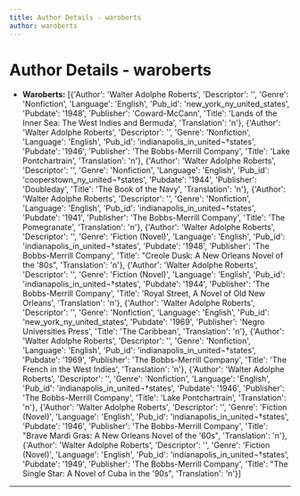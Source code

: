 ```yaml
---
title: Author Details - waroberts
author: waroberts
---
```


# Author Details - waroberts

<ul>
    <li><strong>Waroberts:</strong> [{'Author': 'Walter Adolphe Roberts', 'Descriptor': '', 'Genre': 'Nonfiction', 'Language': 'English', 'Pub_id': 'new_york_ny_united_states', 'Pubdate': '1948', 'Publisher': 'Coward-McCann', 'Title': 'Lands of the Inner Sea: The West Indies and Bermuda', 'Translation': 'n'}, {'Author': 'Walter Adolphe Roberts', 'Descriptor': '', 'Genre': 'Nonfiction', 'Language': 'English', 'Pub_id': 'indianapolis_in_united¬†states', 'Pubdate': '1946', 'Publisher': 'The Bobbs-Merrill Company', 'Title': 'Lake Pontchartrain', 'Translation': 'n'}, {'Author': 'Walter Adolphe Roberts', 'Descriptor': '', 'Genre': 'Nonfiction', 'Language': 'English', 'Pub_id': 'cooperstown_ny_united¬†states', 'Pubdate': '1944', 'Publisher': 'Doubleday', 'Title': 'The Book of the Navy', 'Translation': 'n'}, {'Author': 'Walter Adolphe Roberts', 'Descriptor': '', 'Genre': 'Nonfiction', 'Language': 'English', 'Pub_id': 'indianapolis_in_united¬†states', 'Pubdate': '1941', 'Publisher': 'The Bobbs-Merrill Company', 'Title': 'The Pomegranate', 'Translation': 'n'}, {'Author': 'Walter Adolphe Roberts', 'Descriptor': '', 'Genre': 'Fiction (Novel)', 'Language': 'English', 'Pub_id': 'indianapolis_in_united¬†states', 'Pubdate': '1948', 'Publisher': 'The Bobbs-Merrill Company', 'Title': "Creole Dusk: A New Orleans Novel of the '80s", 'Translation': 'n'}, {'Author': 'Walter Adolphe Roberts', 'Descriptor': '', 'Genre': 'Fiction (Novel)', 'Language': 'English', 'Pub_id': 'indianapolis_in_united¬†states', 'Pubdate': '1944', 'Publisher': 'The Bobbs-Merrill Company', 'Title': 'Royal Street, A Novel of Old New Orleans', 'Translation': 'n'}, {'Author': 'Walter Adolphe Roberts', 'Descriptor': '', 'Genre': 'Nonfiction', 'Language': 'English', 'Pub_id': 'new_york_ny_united_states', 'Pubdate': '1969', 'Publisher': 'Negro Universities Press', 'Title': 'The Caribbean', 'Translation': 'n'}, {'Author': 'Walter Adolphe Roberts', 'Descriptor': '', 'Genre': 'Nonfiction', 'Language': 'English', 'Pub_id': 'indianapolis_in_united¬†states', 'Pubdate': '1969', 'Publisher': 'The Bobbs-Merrill Company', 'Title': 'The French in the West Indies', 'Translation': 'n'}, {'Author': 'Walter Adolphe Roberts', 'Descriptor': '', 'Genre': 'Nonfiction', 'Language': 'English', 'Pub_id': 'indianapolis_in_united¬†states', 'Pubdate': '1946', 'Publisher': 'The Bobbs-Merrill Company', 'Title': 'Lake Pontchartrain', 'Translation': 'n'}, {'Author': 'Walter Adolphe Roberts', 'Descriptor': '', 'Genre': 'Fiction (Novel)', 'Language': 'English', 'Pub_id': 'indianapolis_in_united¬†states', 'Pubdate': '1946', 'Publisher': 'The Bobbs-Merrill Company', 'Title': "Brave Mardi Gras: A New Orleans Novel of the '60s", 'Translation': 'n'}, {'Author': 'Walter Adolphe Roberts', 'Descriptor': '', 'Genre': 'Fiction (Novel)', 'Language': 'English', 'Pub_id': 'indianapolis_in_united¬†states', 'Pubdate': '1949', 'Publisher': 'The Bobbs-Merrill Company', 'Title': "The Single Star: A Novel of Cuba in the '90s", 'Translation': 'n'}]</li>
</ul>
<hr>
